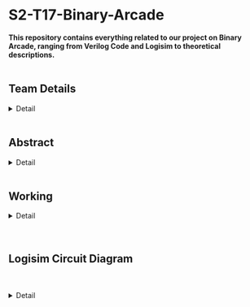 # S2-T17-Binary-Arcade
**This repository contains everything related to our project on Binary Arcade, ranging from Verilog Code and Logisim to theoretical descriptions.**
<br><br>
<h2><b>Team Details</b></h3>
<details>
  <summary>Detail</summary>
  <br> <b>Semester: </b>3rd Sem B.Tech CSE<br><br>
  <b>Section: </b>2<br><br>
  <b>Member-1: </b>Aarush Kashyap, 221CS201, aarushk.221cs201@nitk.edu.in <br><br>
  <b>Member-2: </b>Amit Kumar, 221CS207, amitkumar.221cs207@nitk.edu.in <br><br>
  <b>Member-3: </b>Shashank Prabhakar, 221CS246, sam.221cs246@nitk.edu.in <br>
</details>
<br>
<h2><b>Abstract</b></h1>
<details>
  <summary>Detail</summary><br>
  <b>IDEA</b><br><br>
  The idea of this project is to provide the users with a fruitful and
  enjoyable experience and enhance their calculation skills and binary
  knowledge at the same time by employing a binary game.<br><br>

  **COMPONENTS**

-Breadboard

-Jumper Wires

-Tiptop Switches

-LED lights

-7-Segment Displays

-Battery

-Comparator

-Counter (Random)

-Resistors

-Capacitors

-Transistors


**PROBLEM STATEMENT**

This “Binary Arcade” project allows the users to test their speed and
calculation skills in the binary department by giving 10 numbers in
decimal form and asking them to provide the binary representation of
those numbers in a certain amount of time. The game in addition
allows reattempts for certain questions.
It is quite compulsory in the modern world to have a certain grasp on
digital electronics concepts, specifically binary. This project allows
users to do so while having fun by increasing their efficiency in binary
calculations in this game.


**BACKGROUND**

The users give a fun little quiz through this project.
This quiz consists of 10 questions. In each question, a random number
in the range of 0-99 (both inclusive) is generated through a random
counter and is displayed through 7-segment displays.
The users have to come up with the binary representation of the given
number in a stipulated amount of time. The users will then enter the
representation through switches given on the breadboard and
confirm by clicking on the ‘ok’ switch.
The comparator checks the representation by comparing it with the
random number and increases the score (which will be displayed in
another 7-segment display) on a correct answer.
The quiz obviously goes on in this case and ends after 10 questions.
On the other hand, for a wrong answer, the user will be provided with
reattempts based on his performance. In case of wrong answers for all
reattempts, the quiz will end.
The circuit also consists of a start and reset button.


**MOTIVATION**

This binary arcade game offers a unique and intellectually stimulating
gaming experience that challenges players in a refreshing way. Playing
a binary arcade game requires quick thinking and mental agility. This is
in quite a contrast to what we see in traditional and tedious learning
experiences.
Our goal is to provide the users with an entertaining, thoughtprovoking, and entirely useful experience. The timer keeps the users
engaged and hence increases their speed and skills massively.
It obviously goes without saying that binary knowledge is integral to
digital circuits and engineering as a whole. This project helps the users
to improve upon this knowledge.
Books and other such resources become cumbersome for all of us.
This allows users to accelerate their development in this subject in
addition to an enjoyable experience.
We made this project with this in mind, owing to our interests in this
subject and the need for a fun alternative to books.


**CONTRIBUTION**

Aarush Kashyap

Came up with the idea of this project. Came up with part of
hardware design (switches as binary representation, 7-
segment display for number, score, and the binary
representation). Will help in setting up the circuit and writing
any and all code in the future

Shashank Prabhakar

Came with a blueprint of the final circuit. Came up with the
idea of the comparator for comparing the number given and
the representation given. Will help in setting up the circuit and
any and all code in the future.

Amit Kumar

Came up with the idea of the counter and timer for the
random number generator. Came up with the idea of
reattempts in case of a wrong answer. Will help in setting up
the circuit and writing any and all code in the future

Common

We all agreed on a start and reset button. The idea of an LED
bulb for denoting a right and wrong answer was also agreed
upon. We will also test this project ourselves.
</details>
<br>
<h2><b>Working</b></h2>
<details>
  <summary>Detail</summary>
  <br>
<h2 align="center"><b>FUNCTIONAL TABLE</b></h2>
<br>
<table align="center">
  <tr>
    <td align="center"><b>COMPONENTS</b></td>
    <td align="center"><b>WORKING/ROLE</b></td>
  </tr>
  <tr>
    <td align="center">Clock</td>
    <td align="center">Every time the clock ticks on a
positive edge (0->1), a random
number is generated</td>
  </tr>
  <tr>
    <td align="center">Random Generator (In the case
of logisim, 4-bit is used for
demonstration)</td>
    <td align="center">Generates a random number
every time the clock ticks on a
positive edge</td>
  </tr>
  <tr>
    <td align="center">Bit Extender (used in logisim for
hex display)</td>
    <td align="center">Two hex displays are used (each
of which represents 4 bits). So, 4
bits generated by logisim are
extended to 8 bits using bit
extender</td>
  </tr>
  <tr>
    <td align="center">Bit splitter (only used in case of
logisim)</td>
    <td align="center">4 bits generated by a random
generator are split into
individual bits for 7 segment
display</td>
  </tr>
  <tr>
    <td align="center">Hex display/7-segment display</td>
    <td align="center">To show the random number
generated</td>
  </tr>
  <tr>
    <td align="center">LEDs and TipTop switches</td>
    <td align="center">For user input. To enter the
binary representation of the
randomly generated number.
LED on represents 1, and off
represents 0. Four LEDs
represent 4-bit binary numbers.
The leftmost LED represents
MSB. Rightmost represents LSB</td>
  </tr>
  <tr>
    <td align="center">Comparator</td>
    <td align="center">The random number and the
user input binary number and
compared using the comparator.
An LED connected to the output
of the comparator glows if the
answer is correct and doesn’t if
not correct.</td>
  </tr>
  <tr>
    <td align="center">Score Counter and display</td>
    <td align="center">In case the comparator shows
true denoting correct answer, a
counter is updated by
incrementing by one and the
same is reflected on a 7-segment
display. If the score reaches 10,
the game and the circuit resets</td>
  </tr>
  <tr>
    <td align="center">Start/Reset (reset only in
hardware)
</td>
    <td align="center">The start button turns on the
circuit. Reset button resets the
circuit</td>
  </tr>
</table>
<br><br>
<h2 align="center"><b>Flowchart</b></h2><br>
![flowchart](https://github.com/Aarush-Kashyap-221CS201/S2-T17-Binary-Arcade/assets/148947264/3c444026-31a2-4f92-b8bf-68eae2a45439) <br><br>
<h2 align="center"><b>Truth Table</b></h2><br>
![truth_table](https://github.com/Aarush-Kashyap-221CS201/S2-T17-Binary-Arcade/assets/148947264/2cfc2db7-d319-4c51-9339-f53eaa432473)
</details>
<br><br>
<h2><b>Logisim Circuit Diagram</b></h2><br><br>
<details>
  <summary>Detail</summary>
  ![logisim](https://github.com/Aarush-Kashyap-221CS201/S2-T17-Binary-Arcade/assets/148947264/ee4f505e-5584-436a-a5e9-a3f84806d689)
</details>
<br><br>









 
